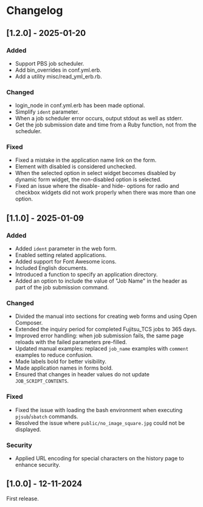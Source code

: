 # Changelog

## [1.2.0] - 2025-01-20

### Added
- Support PBS job scheduler.
- Add bin_overrides in conf.yml.erb.
- Add a utility misc/read_yml_erb.rb.

### Changed
- login_node in conf.yml.erb has been made optional.
- Simplify `ident` parameter.
- When a job scheduler error occurs, output stdout as well as stderr.
- Get the job submission date and time from a Ruby function, not from the scheduler.

### Fixed
- Fixed a mistake in the application name link on the form.
- Element with disabled is considered unchecked.
- When the selected option in select widget becomes disabled by dynamic form widget, the non-disabled option is selected.
- Fixed an issue where the disable- and hide- options for radio and checkbox widgets did not work properly when there was more than one option.

## [1.1.0] - 2025-01-09

### Added
- Added `ident` parameter in the web form.
- Enabled setting related applications.
- Added support for Font Awesome icons.
- Included English documents.
- Introduced a function to specify an application directory.
- Added an option to include the value of "Job Name" in the header as part of the job submission command.

### Changed
- Divided the manual into sections for creating web forms and using Open Composer.
- Extended the inquiry period for completed Fujitsu_TCS jobs to 365 days.
- Improved error handling: when job submission fails, the same page reloads with the failed parameters pre-filled.
- Updated manual examples: replaced `job_name` examples with `comment` examples to reduce confusion.
- Made labels bold for better visibility.
- Made application names in forms bold.
- Ensured that changes in header values do not update `JOB_SCRIPT_CONTENTS`.

### Fixed
- Fixed the issue with loading the bash environment when executing `pjsub`/`sbatch` commands.
- Resolved the issue where `public/no_image_square.jpg` could not be displayed.

### Security
- Applied URL encoding for special characters on the history page to enhance security.

## [1.0.0] - 12-11-2024
First release.
